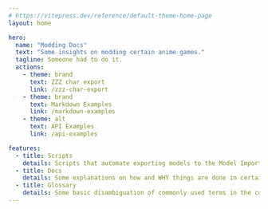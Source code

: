 ```yaml
---
# https://vitepress.dev/reference/default-theme-home-page
layout: home

hero:
  name: "Modding Docs"
  text: "Some insights on modding certain anime games."
  tagline: Someone had to do it.
  actions:
    - theme: brand
      text: ZZZ char export
      link: /zzz-char-export
    - theme: brand
      text: Markdown Examples
      link: /markdown-examples
    - theme: alt
      text: API Examples
      link: /api-examples

features:
  - title: Scripts
    details: Scripts that automate exporting models to the Model Importer.
  - title: Docs
    details: Some explanations on how and WHY things are done in certain ways.
  - title: Glossary
    details: Some basic disambiguation of commonly used terms in the community.
---
```



